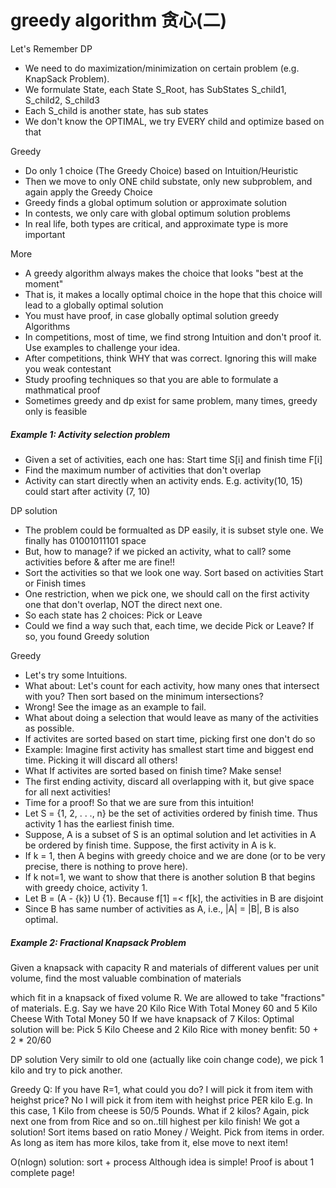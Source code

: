 # greedy algorithm 贪心(二)



Let's Remember DP

 - We need to do maximization/minimization on certain problem (e.g. KnapSack Problem).
- We formulate State, each State S_Root, has SubStates S_child1, S_child2, S_child3
- Each S_child is another state, has sub states
- We don't know the OPTIMAL, we try EVERY child and optimize based on that



Greedy
 - Do only 1 choice (The Greedy Choice) based on Intuition/Heuristic
- Then we move to only ONE child substate, only new subproblem, and again apply the Greedy Choice
- Greedy finds a global optimum solution or approximate solution
- In contests, we only care with global optimum solution problems
- In real life, both types are critical, and approximate type is more important



More
  - A greedy algorithm always makes the choice that looks "best at the moment"
 - That is, it makes a locally optimal choice in the hope that this choice will lead to a globally optimal solution
- You must have proof, in case globally optimal solution greedy Algorithms
- In competitions, most of time, we find strong Intuition and don't proof it. Use examples to challenge your idea.
- After competitions, think WHY that was correct. Ignoring this will make you weak contestant
- Study proofing techniques so that you are able to formulate a mathmatical proof
- Sometimes greedy and dp exist for same problem, many times, greedy only is feasible



##### Example 1: Activity selection problem

 - Given a set of activities, each one has: Start time S[i] and finish time F[i]
- Find the maximum number of activities that don't overlap
- Activity can start directly when an activity ends. E.g. activity(10, 15) could start after activity (7, 10)



DP solution
 - The problem could be formualted as DP easily, it is subset style one. We finally has 01001011101 space
- But, how to manage? if we picked an activity, what to call? some activities before & after me are fine!!
- Sort the activities so that we look one way. Sort based on activities Start or Finish times
- One restriction, when we pick one, we should call on the first activity one that don't overlap, NOT the direct next one.
- So each state has 2 choices: Pick or Leave
- Could we find a way such that, each time, we decide Pick or Leave? If so, you found Greedy solution



Greedy
 - Let's try some Intuitions.
- What about: Let's count for each activity, how many ones that intersect with you? Then sort based on the minimum intersections?
- Wrong! See the image as an example to fail.
- What about doing a selection that would leave as many of the activities as possible.
- If activites are sorted based on start time, picking first one don't do so
- Example: Imagine first activity has smallest start time and biggest end time. Picking it will discard all others!
- What If activites are sorted based on finish time? Make sense!
- The first ending activity, discard all overlapping with it, but give space for all next activities!
- Time for a proof! So that we are sure from this intuition!
- Let S = {1, 2, . . ., n} be the set of activities ordered by finish time. Thus activity 1 has the earliest finish time.
- Suppose, A is a subset of S is an optimal solution and let activities in A be ordered by finish time. Suppose, the first activity in A is k.
- If k = 1, then A begins with greedy choice and we are done (or to be very precise, there is nothing to prove here).
- If k not=1, we want to show that there is another solution B that begins with greedy choice, activity 1.
- Let B = (A - {k}) U {1}. Because f[1] =< f[k], the activities in B are disjoint
- Since B has same number of activities as A, i.e., |A| = |B|, B is also optimal.



##### Example 2: Fractional Knapsack Problem				
Given a knapsack with capacity R and materials of different values per unit volume, find the most valuable combination of materials

which fit in a knapsack of fixed volume R. We are allowed to take "fractions" of materials.
E.g. Say we have 20 Kilo Rice With Total Money 60 and  5 Kilo Cheese With Total Money 50
If we have knapsack of 7 Kilos: Optimal solution will be: Pick 5 Kilo Cheese and 2 Kilo Rice with money benfit: 50 + 2 * 20/60

DP solution
Very similr to old one (actually like coin change code), we pick 1 kilo and try to pick another.

Greedy
Q: If you have R=1, what could you do? 
I will pick it from item with heighst price? No
I will pick it from item with heighst price PER kilo
E.g. In this case, 1 Kilo from cheese is 50/5 Pounds.
What if 2 kilos? Again, pick next one from from Rice and so on..till highest per kilo finish!
We got a solution! Sort items based on ratio Money / Weight. Pick from items in order.
As long as item has more kilos, take from it, else move to next item!

O(nlogn) solution: sort + process Although idea is simple! Proof is about 1 complete page!

